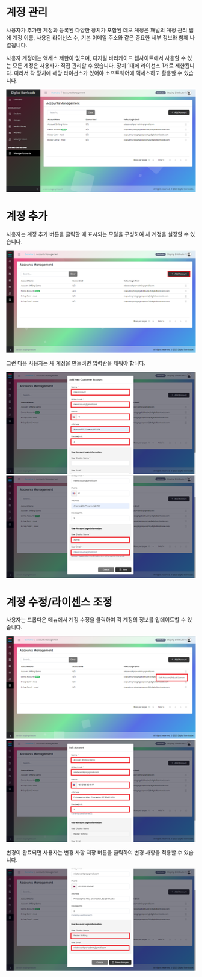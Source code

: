 # 계정 관리

<div class="description">

사용자가 추가한 계정과 등록된 다양한 장치가 포함된 데모 계정은 패널의 계정 관리 탭에 계정 이름, 사용된 라이선스 수, 기본 이메일 주소와 같은 중요한 세부 정보와 함께 나열됩니다.

사용자 계정에는 액세스 제한이 없으며, 디지털 바리케이드 웹사이트에서 사용할 수 있는 모든 계정은 사용자가 직접 관리할 수 있습니다.
장치 1대에 라이선스 1개로 제한됩니다. 따라서 각 장치에 해당 라이선스가 있어야 소프트웨어에 액세스하고 활용할 수 있습니다.

<!-- ![screenshot](/images/manageAccounts/manageAccountsTab.png ":size=100%") -->
<img src="/images/manageAccounts/manageAccountsTab.png" alt="Manage Accounts Tab" style="max-width: 100%;">

</div>

# 계정 추가

<div class="description">

사용자는 계정 추가 버튼을 클릭할 때 표시되는 모달을 구성하여 새 계정을 설정할 수 있습니다.
<!-- ![screenshot](/images/manageAccounts/manageAccountsAdd.png ":size=100%") -->
<img src="/images/manageAccounts/manageAccountsAdd.png" alt="Add Account" style="max-width: 100%;">

그런 다음 사용자는 새 계정을 만들려면 입력란을 채워야 합니다.
<!-- ![screenshot](/images/manageAccounts/manageAccountsAddModal.png ":size=100%")
![screenshot](/images/manageAccounts/manageAccountsAddModal2.png ":size=100%") -->
<img src="/images/manageAccounts/manageAccountsAddModal.png" alt="Add Account" style="max-width: 100%;">
<img src="/images/manageAccounts/manageAccountsAddModal2.png" alt="Add Account" style="max-width: 100%;">

</div>

# 계정 수정/라이센스 조정

<div class="description">

사용자는 드롭다운 메뉴에서 계정 수정을 클릭하여 각 계정의 정보를 업데이트할 수 있습니다.
<!-- ![screenshot](/images/manageAccounts/manageAccountsEdit.png ":size=100%")
![screenshot](/images/manageAccounts/manageAccountsEditModal.png ":size=100%")
![screenshot](/images/manageAccounts/manageAccountsEditModal2.png ":size=100%") -->
<img src="/images/manageAccounts/manageAccountsEdit.png" alt="Edit Account" style="max-width: 100%;">
<img src="/images/manageAccounts/manageAccountsEditModal.png" alt="Edit Account" style="max-width: 100%;">

변경이 완료되면 사용자는 변경 사항 저장 버튼을 클릭하여 변경 사항을 적용할 수 있습니다.

<img src="/images/manageAccounts/manageAccountsEditModal2.png" alt="Edit Account" style="max-width: 100%;">

</div>